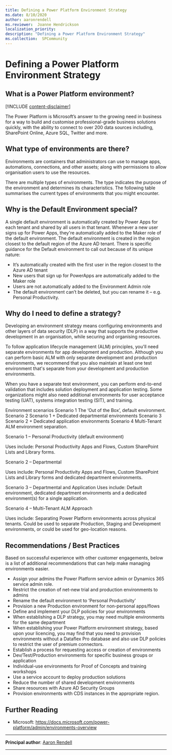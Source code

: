 ```yaml
---
title: Defining a Power Platform Environment Strategy
ms.date: 8/10/2020
author: aaronrendell
ms.reviewer:  Joanne Hendrickson
localization_priority: 
description: "Defining a Power Platform Environment Strategy"
ms.collection:  SPCommunity
---
```


# Defining a Power Platform Environment Strategy

## What is a Power Platform environment?

[!INCLUDE [content-disclaimer](includes/content-disclaimer.md)]

The Power Platform is Microsoft’s answer to the growing need in business for a way to build and customise professional-grade business solutions quickly, with the ability to connect to over 200 data sources including, SharePoint Online, Azure SQL, Twitter and more.

## What type of environments are there?

Environments are containers that administrators can use to manage apps, automations, connections, and other assets; along with permissions to allow organisation users to use the resources.

There are multiple types of environments. The type indicates the purpose of the environment and determines its characteristics. The following table summarises the current types of environments that you might encounter.

## Why is the Default Environment special?

A single default environment is automatically created by Power Apps for each tenant and shared by all users in that tenant. Whenever a new user signs up for Power Apps, they're automatically added to the Maker role of the default environment. The default environment is created in the region closest to the default region of the Azure AD tenant.
There is specific guidance for the Default environment to call out because of its unique nature:

- It’s automatically created with the first user in the region closest to the Azure AD tenant
- New users that sign up for PowerApps are automatically added to the Maker role
- Users are not automatically added to the Environment Admin role
- The default environment can’t be deleted, but you can rename it – e.g. Personal Productivity.

## Why do I need to define a strategy?

Developing an environment strategy means configuring environments and other layers of data security (DLP) in a way that supports the productive development in an organisation, while securing and organising resources.

To follow application lifecycle management (ALM) principles, you'll need separate environments for app development and production. Although you can perform basic ALM with only separate development and production environments, we recommend that you also maintain at least one test environment that's separate from your development and production environments. 

When you have a separate test environment, you can perform end-to-end validation that includes solution deployment and application testing. 
Some organizations might also need additional environments for user acceptance testing (UAT), systems integration testing (SIT), and training.

Environment scenarios
Scenario 1	The ‘Out of the Box’, default environment.
Scenario 2	Scenario 1 + Dedicated departmental environments
Scenario 3	Scenario 2 + Dedicated application environments
Scenario 4	Multi-Tenant ALM environment separation.

Scenario 1 – Personal Productivity (default environment)

Uses include: Personal Productivity Apps and Flows, Custom SharePoint Lists and Library forms.

Scenario 2 – Departmental

Uses include: Personal Productivity Apps and Flows, Custom SharePoint Lists and Library forms and dedicated department environments.

Scenario 3 – Departmental and Application
Uses include: Default environment, dedicated department environments and a dedicated environment(s) for a single application.

Scenario 4 – Multi-Tenant ALM Approach

Uses include: Separating Power Platform environments across physical tenants. Could be used to separate Production, Staging and Development environments, or could be used for geo-location reasons.

## Recommendations / Best Practices

Based on successful experience with other customer engagements, below is a list of additional recommendations that can help make managing environments easier.

- Assign your admins the Power Platform service admin or Dynamics 365 service admin role.
- Restrict the creation of net-new trial and production environments to admins
- Rename the default environment to ‘Personal Productivity’
- Provision a new Production environment for non-personal apps/flows
- Define and implement your DLP policies for your environments
- When establishing a DLP strategy, you may need multiple environments for the same department
- When establishing your Power Platform environment strategy, based upon your licencing, you may find that you need to provision environments without a Dataflex Pro database and also use DLP policies to restrict the user of premium connectors.
- Establish a process for requesting access or creation of environments
- Dev/Test/Production environments for specific business groups or application
- Individual-use environments for Proof of Concepts and training workshops
- Use a service account to deploy production solutions
- Reduce the number of shared development environments
- Share resources with Azure AD Security Groups
- Provision environments with CDS instances in the appropriate region.

## Further Reading

- Microsoft: https://docs.microsoft.com/power-platform/admin/environments-overview

---

**Principal author**: [Aaron Rendell](https://www.linkedin.com/in/aaron-rendell/)

---
